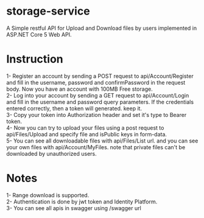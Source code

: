 # storage-service
A Simple restful API for Upload and Download files by users implemented in ASP.NET Core 5 Web API.

# Instruction

1- Register an account by sending a POST request to api/Account/Register and fill in the username, password and confirmPassword in the request body. Now you have an account with 100MB Free storage.<br/>
2- Log into your account by sending a GET request to api/Account/Login and fill in the username and password query parameters. If the credentials entered correctly, then a token will generated. keep it. <br/>
3- Copy your token into Authorization header and set it's type to Bearer token. <br/>
4- Now you can try to upload your files using a post request to api/Files/Upload and specify file and isPublic keys in form-data. <br/>
5- You can see all downloadable files with api/Files/List url. and you can see your own files with api/Account/MyFiles. note that private files can't be downloaded by unauthorized users. <br/>

# Notes
1- Range download is supported.<br/>
2- Authentication is done by jwt token and Identity Platform.<br/>
3- You can see all apis in swagger using /swagger url
